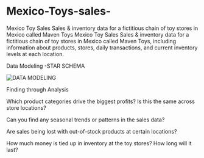 # Mexico-Toys-sales-
Mexico Toy Sales Sales &amp; inventory data for a fictitious chain of toy stores in Mexico called Maven Toys
Mexico Toy Sales
Sales & inventory data for a fictitious chain of toy stores in Mexico called Maven Toys, including information about products, stores, daily transactions, and current inventory levels at each location.


Data Modeling -STAR SCHEMA

![DATA MODELING](https://github.com/santoshkr23/Mexico-Toys-sales-/assets/60109277/35a543f0-1e57-4159-a46d-5747e91ca6cd)



Finding through Analysis

Which product categories drive the biggest profits? Is this the same across store locations?

Can you find any seasonal trends or patterns in the sales data?

Are sales being lost with out-of-stock products at certain locations?

How much money is tied up in inventory at the toy stores? How long will it last?

